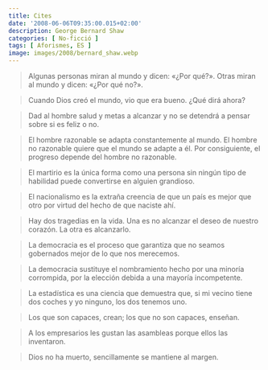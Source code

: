 ```yaml
---
title: Cites
date: '2008-06-06T09:35:00.015+02:00'
description: George Bernard Shaw
categories: [ No-ficció ]
tags: [ Aforismes, ES ]
image: images/2008/bernard_shaw.webp
---
```


> Algunas personas miran al mundo y dicen: «¿Por qué?». Otras miran al mundo y dicen: «¿Por qué no?».

> Cuando Dios creó el mundo, vio que era bueno. ¿Qué dirá ahora?

> Dad al hombre salud y metas a alcanzar y no se detendrá a pensar sobre si es feliz o no.

> El hombre razonable se adapta constantemente al mundo. El hombre no razonable quiere que el mundo se adapte a él. Por consiguiente, el progreso depende del hombre no razonable.

> El martirio es la única forma como una persona sin ningún tipo de habilidad puede convertirse en alguien grandioso.

> El nacionalismo es la extraña creencia de que un país es mejor que otro por virtud del hecho de que naciste ahí.

> Hay dos tragedias en la vida. Una es no alcanzar el deseo de nuestro corazón. La otra es alcanzarlo.

> La democracia es el proceso que garantiza que no seamos gobernados mejor de lo que nos merecemos.

> La democracia sustituye el nombramiento hecho por una minoría corrompida, por la elección debida a una mayoría incompetente.

> La estadística es una ciencia que demuestra que, si mi vecino tiene dos coches y yo ninguno, los dos tenemos uno.

> Los que son capaces, crean; los que no son capaces, enseñan.

> A los empresarios les gustan las asambleas porque ellos las inventaron.

> Dios no ha muerto, sencillamente se mantiene al margen.
